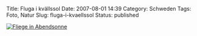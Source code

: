 Title: Fluga i kvällssol 
Date: 2007-08-01 14:39
Category: Schweden
Tags: Foto, Natur
Slug: fluga-i-kvaellssol
Status: published

[![Fliege in
Abendsonne](/pic/flugaikvallssol_s.jpg "Fliege in Abendsonne")](/pic/flugaikvallssol_l.jpg)


